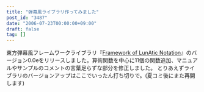 ```yaml
---
title: "弾幕風ライブラリ作ってみました"
post_id: "3487"
date: "2006-07-23T00:00:00+09:00"
draft: false
tag: []
---
```



東方弾幕風フレームワークライブラリ『[Framework of LunAtic Notation](/tag/flan)』のバージョン0.0eをリリースしました。算術関数を中心に11個の関数追加、マニュアルやサンプルのコメントの言葉足らずな部分を修正しました。 とりあえずライブラリのバージョンアップはここでいったん打ち切りで。(夏コミ後にまた再開します)
